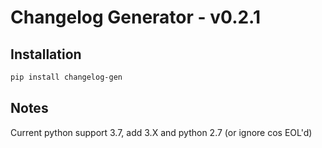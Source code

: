 # Changelog Generator - v0.2.1

## Installation

```bash
pip install changelog-gen
```

## Notes

Current python support 3.7, add 3.X and python 2.7 (or ignore cos EOL'd)

